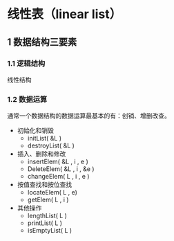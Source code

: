 # 线性表（linear list）

## 1 数据结构三要素

### 1.1 逻辑结构

线性结构

### 1.2 数据运算

通常一个数据结构的数据运算最基本的有：创销、增删改查。 

* 初始化和销毁
  * initList\( &L \)
  * destroyList\( &L \)
* 插入、删除和修改
  * insertElem\( &L , i , e \)
  * DeleteElem\( &L , i , &e \)
  * changeElem\( L , i , e \)
* 按值查找和按位查找
  * locateElem\( L , e\)
  * getElem\( L , i \)
* 其他操作
  * lengthList\( L \)
  * printList\( L \)
  * isEmptyList\( L \)

